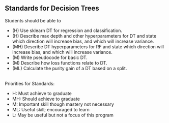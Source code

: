 ## Standards for Decision Trees
Students should be able to
 * (H) Use sklearn DT for regression and classification.
 * (H) Describe max depth and other hyperparameters for DT and state which direction will increase bias, and which will increase variance.
 * (MH) Describe DT hyperparameters for RF and state which direction will increase bias, and which will increase variance.
 * (M) Write pseudocode for basic DT.
 * (M) Describe how loss functions relate to DT.
 * (ML) Calculate the purity gain of a DT based on a split.

<br/>Priorities for Standards:
 * H:  Must achieve to graduate
 * MH: Should achieve to graduate
 * M:  Important skill though mastery not necessary
 * ML: Useful skill; encouraged to learn
 * L:  May be useful but not a focus of this program